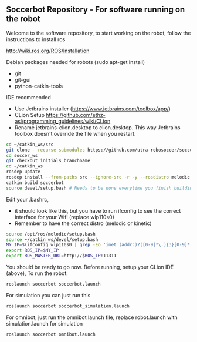 ## Soccerbot Repository - For software running on the robot

Welcome to the software repository, to start working on the robot, follow the instructions to install ros

http://wiki.ros.org/ROS/Installation

Debian packages needed for robots (sudo apt-get install)
- git
- git-gui
- python-catkin-tools

IDE recommended
- Use Jetbrains installer (https://www.jetbrains.com/toolbox/app/)
- CLion Setup https://github.com/ethz-asl/programming_guidelines/wiki/CLion
- Rename jetbrains-clion.desktop to clion.desktop. This way Jetbrains toolbox doesn't override the file when you restart.

```bash
cd ~/catkin_ws/src
git clone --recurse-submodules https://github.com/utra-robosoccer/soccer_ws #  To clone the repository
cd soccer_ws
git checkout initials_branchname
cd ~/catkin_ws
rosdep update
rosdep install --from-paths src --ignore-src -r -y --rosdistro melodic # To install all dependencies (use correct ROS distro version)
catkin build soccerbot
source devel/setup.bash # Needs to be done everytime you finish building
```

Edit your .bashrc, 
- it should look like this, but you have to run ifconfig to see the correct interface for your Wifi (replace wlp110s0)
- Remember to have the correct distro (melodic or kinetic)

```bash
source /opt/ros/melodic/setup.bash
source ~/catkin_ws/devel/setup.bash
MY_IP=$(ifconfig wlp110s0 | grep -Eo 'inet (addr:)?([0-9]*\.){3}[0-9]*' | grep -Eo '([0-9]*\.){3}[0-9]*' | grep -v '127.0.0.1')
export ROS_IP=$MY_IP
export ROS_MASTER_URI=http://$ROS_IP:11311
```

You should be ready to go now. Before running, setup your CLion IDE (above),  To run the robot:

```bash
roslaunch soccerbot soccerbot.launch
```

For simulation you can just run this

```bash
roslaunch soccerbot soccerbot_simulation.launch
```

For omnibot, just run the omnibot launch file, replace robot.launch with simulation.launch for simulation

```bash
roslaunch soccerbot omnibot.launch
```
